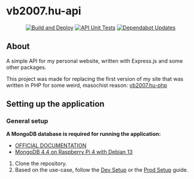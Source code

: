 # vb2007.hu-api

<div align="center">

[![Build and Deploy](https://github.com/vb2007/vb2007.hu-api/actions/workflows/build-deploy.yml/badge.svg)](https://github.com/vb2007/vb2007.hu-api/actions/workflows/build-deploy.yml) [![API Unit Tests](https://github.com/vb2007/vb2007.hu-api/actions/workflows/unit-tests.yml/badge.svg)](https://github.com/vb2007/vb2007.hu-api/actions/workflows/unit-tests.yml) [![Dependabot Updates](https://github.com/vb2007/vb2007.hu-api/actions/workflows/dependabot/dependabot-updates/badge.svg)](https://github.com/vb2007/vb2007.hu-api/actions/workflows/dependabot/dependabot-updates)

</div>

## About

A simple API for my personal website, written with Express.js and some other packages.

This project was made for replacing the first version of my site that was written in PHP for some weird, masochist reason: [vb2007.hu-php](https://github.com/vb2007/vb2007.hu-php)

## Setting up the application

### General setup

**A MongoDB database is required for running the application:**

- [OFFICIAL DOCUMENTATION](https://www.mongodb.com/docs/manual/installation/)
- [MongoDB 4.4 on Raspberry Pi 4 with Debian 13](./docs/db/mongodb-pi4-deb13-setup.md)

1. Clone the repository.
2. Based on the use-case, follow the [Dev Setup](./docs/dev-setup.md) or the [Prod Setup](./docs/prod-setup.md) guide.
